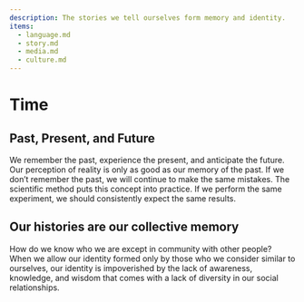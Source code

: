 ```yaml
---
description: The stories we tell ourselves form memory and identity.
items:
  - language.md
  - story.md
  - media.md
  - culture.md
---
```


# Time

## Past, Present, and Future

We remember the past, experience the present, and anticipate the future. Our perception of reality is only as good as our memory of the past. If we don’t remember the past, we will continue to make the same mistakes. The scientific method puts this concept into practice. If we perform the same experiment, we should consistently expect the same results.

## Our histories are our collective memory

How do we know who we are except in community with other people? When we allow our identity formed only by those who we consider similar to ourselves, our identity is impoverished by the lack of awareness, knowledge, and wisdom that comes with a lack of diversity in our social relationships.

